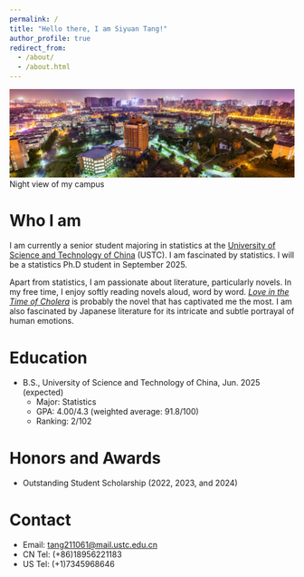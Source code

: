 ```yaml
---
permalink: /
title: "Hello there, I am Siyuan Tang!"
author_profile: true
redirect_from: 
  - /about/
  - /about.html
---
```


![USTC night view.](/images/en.ustc.edu.cn.jpeg)
Night view of my campus

Who I am
======
I am currently a senior student majoring in statistics at the [University of Science and Technology of China](https://en.ustc.edu.cn/) (USTC). I am fascinated by statistics. I will be a statistics Ph.D student in September 2025.

Apart from statistics, I am passionate about literature, particularly novels. In my free time, I enjoy softly reading novels aloud, word by word. [*Love in the Time of Cholera*](https://en.wikipedia.org/wiki/Love_in_the_Time_of_Cholera) is probably the novel that has captivated me the most. I am also fascinated by Japanese literature for its intricate and subtle portrayal of human emotions.

Education
======
* B.S., University of Science and Technology of China, Jun. 2025 (expected)
  *  Major: Statistics
  *  GPA: 4.00/4.3 (weighted average: 91.8/100)
  *  Ranking: 2/102

Honors and Awards
======
* Outstanding Student Scholarship (2022, 2023, and 2024)

Contact
======
* Email: tang211061@mail.ustc.edu.cn
* CN Tel: (+86)18956221183
* US Tel: (+1)7345968646
